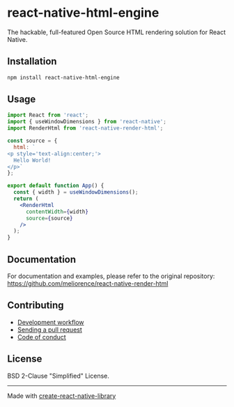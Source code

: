 # react-native-html-engine

The hackable, full-featured Open Source HTML rendering solution for React Native.

## Installation


```sh
npm install react-native-html-engine
```


## Usage

```jsx
import React from 'react';
import { useWindowDimensions } from 'react-native';
import RenderHtml from 'react-native-render-html';

const source = {
  html: `
<p style='text-align:center;'>
  Hello World!
</p>`
};

export default function App() {
  const { width } = useWindowDimensions();
  return (
    <RenderHtml
      contentWidth={width}
      source={source}
    />
  );
}
```

## Documentation

For documentation and examples, please refer to the original repository: https://github.com/meliorence/react-native-render-html

## Contributing

- [Development workflow](CONTRIBUTING.md#development-workflow)
- [Sending a pull request](CONTRIBUTING.md#sending-a-pull-request)
- [Code of conduct](CODE_OF_CONDUCT.md)

## License

BSD 2-Clause "Simplified" License.

---

Made with [create-react-native-library](https://github.com/callstack/react-native-builder-bob)
